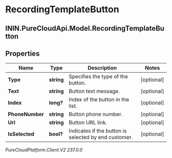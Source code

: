 # RecordingTemplateButton

## ININ.PureCloudApi.Model.RecordingTemplateButton

## Properties

|Name | Type | Description | Notes|
|------------ | ------------- | ------------- | -------------|
| **Type** | **string** | Specifies the type of the button. | [optional] |
| **Text** | **string** | Button text message. | [optional] |
| **Index** | **long?** | Index of the button in the list. | [optional] |
| **PhoneNumber** | **string** | Button phone number. | [optional] |
| **Url** | **string** | Button URL link. | [optional] |
| **IsSelected** | **bool?** | Indicates if the button is selected by end customer. | [optional] |



_PureCloudPlatform.Client.V2 237.0.0_

